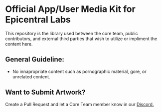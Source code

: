 # Official App/User Media Kit for Epicentral Labs

This repository is the library used between the core team, public contributors, and external third parties that wish to utilize or impliment the content here.

## General Guideline:

- No innapropriate content such as pornographic material, gore, or unrelated content.

## Want to Submit Artwork?

Create a Pull Request and let a Core Team member know in our [Discord.](https://discord.gg/5asAuY2sR8)

